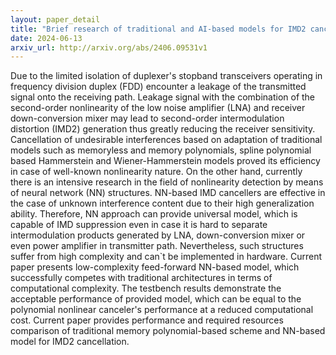 ```yaml
---
layout: paper_detail
title: "Brief research of traditional and AI-based models for IMD2 cancellation"
date: 2024-06-13
arxiv_url: http://arxiv.org/abs/2406.09531v1
---
```


Due to the limited isolation of duplexer's stopband transceivers operating in frequency division duplex (FDD) encounter a leakage of the transmitted signal onto the receiving path. Leakage signal with the combination of the second-order nonlinearity of the low noise amplifier (LNA) and receiver down-conversion mixer may lead to second-order intermodulation distortion (IMD2) generation thus greatly reducing the receiver sensitivity. Cancellation of undesirable interferences based on adaptation of traditional models such as memoryless and memory polynomials, spline polynomial based Hammerstein and Wiener-Hammerstein models proved its efficiency in case of well-known nonlinearity nature. On the other hand, currently there is an intensive research in the field of nonlinearity detection by means of neural network (NN) structures. NN-based IMD cancellers are effective in the case of unknown interference content due to their high generalization ability. Therefore, NN approach can provide universal model, which is capable of IMD suppression even in case it is hard to separate intermodulation products generated by LNA, down-conversion mixer or even power amplifier in transmitter path. Nevertheless, such structures suffer from high complexity and can`t be implemented in hardware. Current paper presents low-complexity feed-forward NN-based model, which successfully competes with traditional architectures in terms of computational complexity. The testbench results demonstrate the acceptable performance of provided model, which can be equal to the polynomial nonlinear canceler's performance at a reduced computational cost. Current paper provides performance and required resources comparison of traditional memory polynomial-based scheme and NN-based model for IMD2 cancellation.
